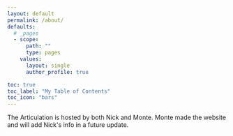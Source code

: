 ```yaml
---
layout: default
permalink: /about/
defaults:
  # _pages
  - scope:
      path: ""
      type: pages
    values:
      layout: single
      author_profile: true

toc: true
toc_label: "My Table of Contents"
toc_icon: "bars"
---
```


The Articulation is hosted by both Nick and Monte. Monte made the website and will add Nick's info in a future update.